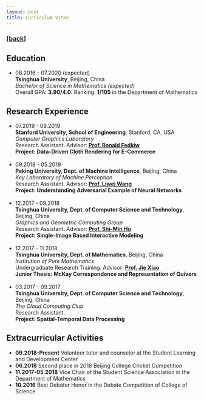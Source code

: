 ```yaml
---
layout: post
title: Curriculum Vitae
---
```

<h3><a href="https://sufangzhou.github.io">[back]</a></h3>

## Education
+ 08.2016 - 07.2020 (expected) <br>
  **Tsinghua University**, Beijing, China <br>
  *Bachelor of Science in Mathematics (expected)* <br>
  Overall GPA: **3.90/4.0**. Ranking: **1/105** in the Department of Mathematics <br>

## Research Experience
+ 07.2019 - 09.2019 <br>
  **Stanford University, School of Engineering**, Stanford, CA, USA <br>
  *Computer Graphics Laboratory* <br>
  Research Assistant. Advisor: [**Prof. Ronald Fedkiw**](http://physbam.stanford.edu/~fedkiw) <br>
  **Project: Data-Driven Cloth Rendering for E-Commerce** <br>
  <br>
+ 09.2018 - 05.2019 <br>
  **Peking University, Dept. of Machine Intelligence**, Beijing, China <br>
  *Key Laboratory of Machine Perception* <br>
  Research Assistant. Advisor: [**Prof. Liwei Wang**](http://www.cis.pku.edu.cn/faculty/vision/wangliwei) <br>
  **Project: Understanding Adversarial Example of Neural Networks** <br>
  <br>
+ 12.2017 - 09.2018 <br>
  **Tsinghua University, Dept. of Computer Science and Technology**, Beijing, China <br>
  *Graphics and Geometric Computing Group* <br>
  Research Assistant. Advisor: [**Prof. Shi-Min Hu**](https://cg.cs.tsinghua.edu.cn/prof_hu.htm) <br>
  **Project: Single-Image Based Interactive Modeling** <br>
  <br>
+ 12.2017 - 11.2018 <br>
  **Tsinghua University, Dept. of Mathematics**, Beijing, China <br>
  *Institution of Pure Mathematics* <br>
  Undergraduate Research Training. Advisor: [**Prof. Jie Xiao**](http://faculty.math.tsinghua.edu.cn/~jxiao) <br>
  **Junior Thesis: McKay Correspondence and Representation of Quivers** <br>
  <br>
+ 03.2017 - 09.2017 <br>
  **Tsinghua University, Dept. of Computer Science and Technology**, Beijing, China <br>
  *The Cloud Computing Club* <br>
  Research Assistant. <br>
  **Project: Spatial-Temporal Data Processing** <br>

## Extracurricular Activities
+ **09.2018-Present** Volunteer tutor and counselor at the Student Learning and Development Center
+ **06.2018** Second place in 2018 Beijing College Cricket Competition
+ **11.2017-05.2018** Vice Chair of the Student Science Association in the Department of Mathematics
+ **10.2016** Best Debater Honor in the Debate Competition of College of Science
